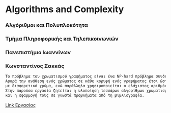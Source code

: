 # Algorithms and Complexity
### Αλγόριθμοι και Πολυπλοκότητα 
### Τμήμα Πληροφορικής και Τηλεπικοινωνιών
### Πανεπιστήμιο Ιωαννίνων

### Κωνσταντίνος Σακκάς

```markdown
Το πρόβλημα του χρωματισμού γραφήματος είναι ένα NP-hard πρόβλημα συνδυαστικής βελτιστοποίησης. 
Αφορά την ανάθεση ενός χρώματος σε κάθε κορυφή ενός γραφήματος έτσι ώστε γειτονικές κορυφές να χρωματίζονται 
με διαφορετικό χρώμα, ενώ παράλληλα χρησιμοποιείται ο ελάχιστος αριθμός διαφορετικών χρωμάτων. 
Στην παρούσα εργασία ζητείται η υλοποίηση τεσσάρων αλγορίθμων χρωματισμού γραφημάτων 
και η εφαρμογή τους σε γνωστά προβλήματα από τη βιβλιογραφία.
```
[Link Εργασίας](http://ecourse.uoi.gr/enrol/index.php?id=1946)
